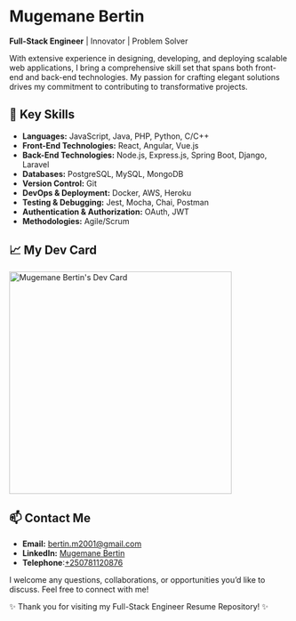 # Mugemane Bertin

**Full-Stack Engineer** | Innovator | Problem Solver

With extensive experience in designing, developing, and deploying scalable web applications, I bring a comprehensive skill set that spans both front-end and back-end technologies. My passion for crafting elegant solutions drives my commitment to contributing to transformative projects.

## 🚀 Key Skills

- **Languages:** JavaScript, Java, PHP, Python, C/C++
- **Front-End Technologies:** React, Angular, Vue.js
- **Back-End Technologies:** Node.js, Express.js, Spring Boot, Django, Laravel
- **Databases:** PostgreSQL, MySQL, MongoDB
- **Version Control:** Git
- **DevOps & Deployment:** Docker, AWS, Heroku
- **Testing & Debugging:** Jest, Mocha, Chai, Postman
- **Authentication & Authorization:** OAuth, JWT
- **Methodologies:** Agile/Scrum

## 📈 My Dev Card

<a href="https://app.daily.dev/mugemanebertin">
  <img src="https://api.daily.dev/devcards/b73a9dd4f4fc47c1ae2f25e0557e12aa.png?r=dx5" width="400" alt="Mugemane Bertin's Dev Card"/>
</a>

## 📫 Contact Me

- **Email:** [bertin.m2001@gmail.com](mailto:bertin.m2001@gmail.com)
- **LinkedIn:** [Mugemane Bertin](https://www.linkedin.com/in/mugemane-bertin-15a383237)
- **Telephone**:[+250781120876](+250781120876)

I welcome any questions, collaborations, or opportunities you’d like to discuss. Feel free to connect with me!

✨ Thank you for visiting my Full-Stack Engineer Resume Repository! ✨
